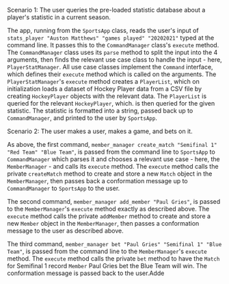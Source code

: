 Scenario 1: The user queries the pre-loaded statistic database 
about a player's statistic in a current season.

The app, running from the `SportsApp` class, reads the user's 
input of `stats_player "Auston Matthews" "games played" "20202021"` 
typed at the command line. It passes this to the 
`CommandManager` class's `execute` method. 
The `CommandManager` class uses its `parse` method to split the 
input into the 4 arguments, then finds the 
relevant use case class to handle the input - 
here, `PlayerStatManager`. All use case classes
implement the `Command` interface, which defines their `execute` 
method which is called on the arguments. The `PlayerStatManager`'s 
`execute` method creates a `PlayerList`, which on initialization 
loads a dataset of Hockey Player data from a CSV file by 
creating `HockeyPlayer` objects with the relevant data. 
The `PlayerList` is queried for the relevant `HockeyPlayer`, which. 
is then queried for the given statistic. The statistic is formatted 
into a string, passed back up to `CommandManager`,
and printed to the user by `SportsApp`.

Scenario 2: The user makes a user, makes a game, and bets on it.

As above, the first command, 
`member_manager create_match "Semifinal 1" "Red Team" "Blue Team"`, 
is passed from the
command line to `SportsApp` to 
`CommandManager` which parses it and chooses a relevant use case -
here, the `MemberManager` - and calls its `execute` method.
The `execute` method calls the private `createMatch` method to create
and store a new `Match` object in the `MemberManager`, then passes back
a conformation message up to `CommandManager` to `SportsApp` to the user.

The second command, `member_manager add_member "Paul Gries"`, is 
passed to the `MemberManager`'s `execute` method exactly as described
above. The `execute` method calls the private `addMember` method to
create and store a new `Member` object in the `MemberManager`,
then passes a conformation message to the user as described above.

The third command,
`member_manager bet "Paul Gries" "Semifinal 1" "Blue Team"`, 
is passed from the command line to the `MemberManager`'s `execute`
method. The `execute` method calls the private `bet` method to have the
`Match` for Semifinal 1 record `Member` Paul Gries bet the Blue Team will win.
The conformation message is passed back to the user.Adde
